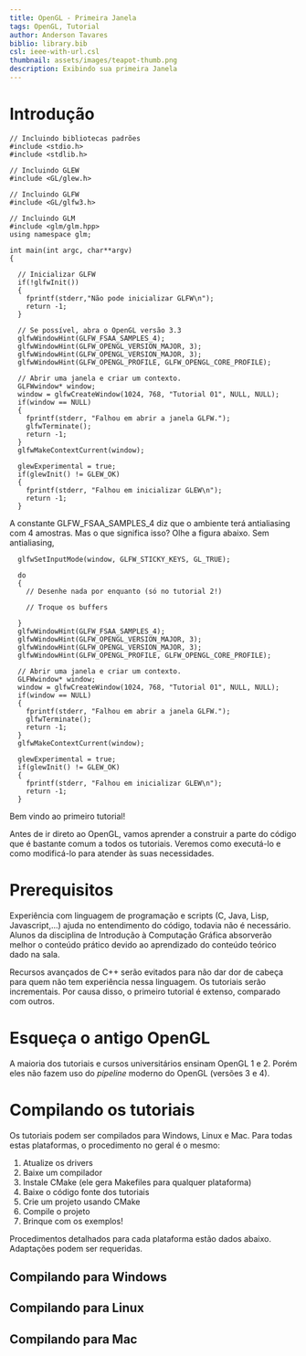 ```yaml
---
title: OpenGL - Primeira Janela
tags: OpenGL, Tutorial
author: Anderson Tavares
biblio: library.bib
csl: ieee-with-url.csl
thumbnail: assets/images/teapot-thumb.png
description: Exibindo sua primeira Janela
---
```

# Introdução

~~~~ {#wgll1html1 .cpp .numberLines startFrom="1"}
// Incluindo bibliotecas padrões
#include <stdio.h>
#include <stdlib.h>
~~~~~~~~~~~~~~~~~~~~~~~~~~~~~~~~~~~~~~~~~~~~~~~~~


~~~~ {#wgll1html1 .cpp .numberLines startFrom="4"}
// Incluindo GLEW
#include <GL/glew.h>
~~~~~~~~~~~~~~~~~~~~~~~~~~~~~~~~~~~~~~~~~~~~~~~~~

~~~~ {#wgll1html1 .cpp .numberLines startFrom="6"}
// Incluindo GLFW
#include <GL/glfw3.h>
~~~~~~~~~~~~~~~~~~~~~~~~~~~~~~~~~~~~~~~~~~~~~~~~~

~~~~ {#wgll1html1 .cpp .numberLines startFrom="8"}
// Incluindo GLM
#include <glm/glm.hpp>
using namespace glm;
~~~~~~~~~~~~~~~~~~~~~~~~~~~~~~~~~~~~~~~~~~~~~~~~~

~~~~ {#wgll1html1 .cpp .numberLines startFrom="11"}
int main(int argc, char**argv)
{
~~~~~~~~~~~~~~~~~~~~~~~~~~~~~~~~~~~~~~~~~~~~~~~~~

~~~~ {#wgll1html1 .cpp .numberLines startFrom="13"}
  // Inicializar GLFW
  if(!glfwInit())
  {
    fprintf(stderr,"Não pode inicializar GLFW\n");
    return -1;
  }
~~~~~~~~~~~~~~~~~~~~~~~~~~~~~~~~~~~~~~~~~~~~~~~~~

~~~~ {#wgll1html1 .cpp .numberLines startFrom="13"}
  // Se possível, abra o OpenGL versão 3.3
  glfwWindowHint(GLFW_FSAA_SAMPLES_4);
  glfwWindowHint(GLFW_OPENGL_VERSION_MAJOR, 3);
  glfwWindowHint(GLFW_OPENGL_VERSION_MAJOR, 3);
  glfwWindowHint(GLFW_OPENGL_PROFILE, GLFW_OPENGL_CORE_PROFILE);
  
  // Abrir uma janela e criar um contexto.
  GLFWwindow* window;
  window = glfwCreateWindow(1024, 768, "Tutorial 01", NULL, NULL);
  if(window == NULL)
  {
    fprintf(stderr, "Falhou em abrir a janela GLFW.");
    glfwTerminate();
    return -1;
  }
  glfwMakeContextCurrent(window);
  
  glewExperimental = true;
  if(glewInit() != GLEW_OK)
  {
    fprintf(stderr, "Falhou em inicializar GLEW\n");
    return -1;
  }
~~~~~~~~~~~~~~~~~~~~~~~~~~~~~~~~~~~~~~~~~~~~~~~~~

A constante GLFW_FSAA_SAMPLES_4 diz que o ambiente terá antialiasing com 4 amostras. Mas o que significa isso? Olhe a figura abaixo. Sem antialiasing, 


~~~~ {#wgll1html1 .cpp .numberLines startFrom="13"}
  glfwSetInputMode(window, GLFW_STICKY_KEYS, GL_TRUE);
  
  do
  {
    // Desenhe nada por enquanto (só no tutorial 2!)
    
    // Troque os buffers
    
  }
  glfwWindowHint(GLFW_FSAA_SAMPLES_4);
  glfwWindowHint(GLFW_OPENGL_VERSION_MAJOR, 3);
  glfwWindowHint(GLFW_OPENGL_VERSION_MAJOR, 3);
  glfwWindowHint(GLFW_OPENGL_PROFILE, GLFW_OPENGL_CORE_PROFILE);
  
  // Abrir uma janela e criar um contexto.
  GLFWwindow* window;
  window = glfwCreateWindow(1024, 768, "Tutorial 01", NULL, NULL);
  if(window == NULL)
  {
    fprintf(stderr, "Falhou em abrir a janela GLFW.");
    glfwTerminate();
    return -1;
  }
  glfwMakeContextCurrent(window);
  
  glewExperimental = true;
  if(glewInit() != GLEW_OK)
  {
    fprintf(stderr, "Falhou em inicializar GLEW\n");
    return -1;
  }
~~~~~~~~~~~~~~~~~~~~~~~~~~~~~~~~~~~~~~~~~~~~~~~~~


Bem vindo ao primeiro tutorial!

Antes de ir direto ao OpenGL, vamos aprender a construir a parte do código que é bastante comum a todos os tutoriais. Veremos como executá-lo e como modificá-lo para atender às suas necessidades.

# Prerequisitos

Experiência com linguagem de programação e scripts (C, Java, Lisp, Javascript,...) ajuda no entendimento do código, todavia não é necessário. Alunos da disciplina de Introdução à Computação Gráfica absorverão melhor o conteúdo prático devido ao aprendizado do conteúdo teórico dado na sala.

Recursos avançados de C++ serão evitados para não dar dor de cabeça para quem não tem experiência nessa linguagem. Os tutoriais serão incrementais. Por causa disso, o primeiro tutorial é extenso, comparado com outros.

# Esqueça o antigo OpenGL

A maioria dos tutoriais e cursos universitários ensinam OpenGL 1 e 2. Porém eles não fazem uso do _pipeline_ moderno do OpenGL (versões 3 e 4).

# Compilando os tutoriais

Os tutoriais podem ser compilados para Windows, Linux e Mac. Para todas estas plataformas, o procedimento no geral é o mesmo:

1. Atualize os drivers
2. Baixe um compilador
3. Instale CMake (ele gera Makefiles para qualquer plataforma)
4. Baixe o código fonte dos tutoriais
5. Crie um projeto usando CMake
6. Compile o projeto
7. Brinque com os exemplos!

Procedimentos detalhados para cada plataforma estão dados abaixo. Adaptações podem ser requeridas.

## Compilando para Windows

## Compilando para Linux

## Compilando para Mac

